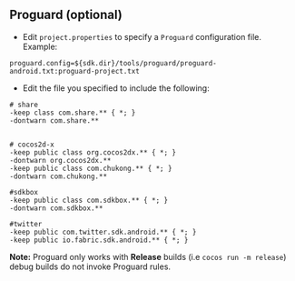 ## Proguard (optional)
* Edit `project.properties`  to specify a `Proguard` configuration file. Example:
```
proguard.config=${sdk.dir}/tools/proguard/proguard-android.txt:proguard-project.txt
```

* Edit the file you specified to include the following:

```
# share
-keep class com.share.** { *; }
-dontwarn com.share.**


# cocos2d-x
-keep public class org.cocos2dx.** { *; }
-dontwarn org.cocos2dx.**
-keep public class com.chukong.** { *; }
-dontwarn com.chukong.**

#sdkbox
-keep public class com.sdkbox.** { *; }
-dontwarn com.sdkbox.**

#twitter
-keep public com.twitter.sdk.android.** { *; }
-keep public io.fabric.sdk.android.** { *; }
```

 __Note:__ Proguard only works with __Release__ builds (i.e `cocos run -m release`) debug builds do not invoke Proguard rules.
